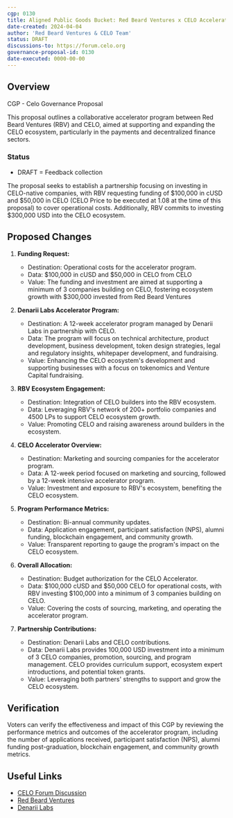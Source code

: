 ```yaml
---
cgp: 0130
title: Aligned Public Goods Bucket: Red Beard Ventures x CELO Accelerator
date-created: 2024-04-04
author: 'Red Beard Ventures & CELO Team'
status: DRAFT
discussions-to: https://forum.celo.org
governance-proposal-id: 0130
date-executed: 0000-00-00
---
```


## Overview

CGP - Celo Governance Proposal

This proposal outlines a collaborative accelerator program between Red Beard Ventures (RBV) and CELO, aimed at supporting and expanding the CELO ecosystem, particularly in the payments and decentralized finance sectors.

### Status

- DRAFT = Feedback collection

The proposal seeks to establish a partnership focusing on investing in CELO-native companies, with RBV requesting funding of $100,000 in cUSD and $50,000 in CELO (CELO Price to be executed at 1.08 at the time of this proposal) to cover operational costs. Additionally, RBV commits to investing $300,000 USD into the CELO ecosystem.

## Proposed Changes

1. **Funding Request:**

   - Destination: Operational costs for the accelerator program.
   - Data: $100,000 in cUSD and $50,000 in CELO from CELO
   - Value: The funding and investment are aimed at supporting a minimum of 3 companies building on CELO, fostering ecosystem growth with $300,000 invested from Red Beard Ventures

2. **Denarii Labs Accelerator Program:**

   - Destination: A 12-week accelerator program managed by Denarii Labs in partnership with CELO.
   - Data: The program will focus on technical architecture, product development, business development, token design strategies, legal and regulatory insights, whitepaper development, and fundraising.
   - Value: Enhancing the CELO ecosystem's development and supporting businesses with a focus on tokenomics and Venture Capital fundraising.

3. **RBV Ecosystem Engagement:**

   - Destination: Integration of CELO builders into the RBV ecosystem.
   - Data: Leveraging RBV's network of 200+ portfolio companies and 4500 LPs to support CELO ecosystem growth.
   - Value: Promoting CELO and raising awareness around builders in the ecosystem.

4. **CELO Accelerator Overview:**

   - Destination: Marketing and sourcing companies for the accelerator program.
   - Data: A 12-week period focused on marketing and sourcing, followed by a 12-week intensive accelerator program.
   - Value: Investment and exposure to RBV's ecosystem, benefiting the CELO ecosystem.

5. **Program Performance Metrics:**

   - Destination: Bi-annual community updates.
   - Data: Application engagement, participant satisfaction (NPS), alumni funding, blockchain engagement, and community growth.
   - Value: Transparent reporting to gauge the program's impact on the CELO ecosystem.

6. **Overall Allocation:**

   - Destination: Budget authorization for the CELO Accelerator.
   - Data: $100,000 cUSD and $50,000 CELO for operational costs, with RBV investing $100,000 into a minimum of 3 companies building on CELO.
   - Value: Covering the costs of sourcing, marketing, and operating the accelerator program.

7. **Partnership Contributions:**
   - Destination: Denarii Labs and CELO contributions.
   - Data: Denarii Labs provides 100,000 USD investment into a minimum of 3 CELO companies, promotion, sourcing, and program management. CELO provides curriculum support, ecosystem expert introductions, and potential token grants.
   - Value: Leveraging both partners' strengths to support and grow the CELO ecosystem.

## Verification

Voters can verify the effectiveness and impact of this CGP by reviewing the performance metrics and outcomes of the accelerator program, including the number of applications received, participant satisfaction (NPS), alumni funding post-graduation, blockchain engagement, and community growth metrics.

## Useful Links

- [CELO Forum Discussion](https://forum.celo.org)
- [Red Beard Ventures](https://redbeardventures.com)
- [Denarii Labs](https://denariilabs.com)
